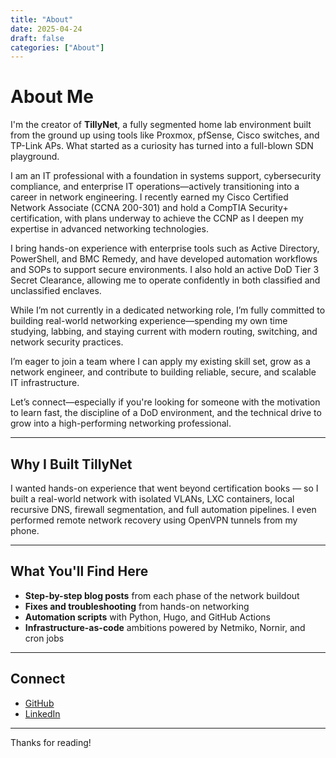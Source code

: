 ```yaml
---
title: "About"
date: 2025-04-24
draft: false
categories: ["About"]
---
```


# About Me

I'm the creator of **TillyNet**, a fully segmented home lab environment built from the ground up using tools like Proxmox, pfSense, Cisco switches, and TP-Link APs. What started as a curiosity has turned into a full-blown SDN playground.

I am an IT professional with a foundation in systems support, cybersecurity compliance, and enterprise IT operations—actively transitioning into a career in network engineering. I recently earned my Cisco Certified Network Associate (CCNA 200-301) and hold a CompTIA Security+ certification, with plans underway to achieve the CCNP as I deepen my expertise in advanced networking technologies.  
  
I bring hands-on experience with enterprise tools such as Active Directory, PowerShell, and BMC Remedy, and have developed automation workflows and SOPs to support secure environments. I also hold an active DoD Tier 3 Secret Clearance, allowing me to operate confidently in both classified and unclassified enclaves.  
  
While I’m not currently in a dedicated networking role, I’m fully committed to building real-world networking experience—spending my own time studying, labbing, and staying current with modern routing, switching, and network security practices.  
  
I’m eager to join a team where I can apply my existing skill set, grow as a network engineer, and contribute to building reliable, secure, and scalable IT infrastructure.  
  
Let’s connect—especially if you're looking for someone with the motivation to learn fast, the discipline of a DoD environment, and the technical drive to grow into a high-performing networking professional.


---

## Why I Built TillyNet

I wanted hands-on experience that went beyond certification books — so I built a real-world network with isolated VLANs, LXC containers, local recursive DNS, firewall segmentation, and full automation pipelines. I even performed remote network recovery using OpenVPN tunnels from my phone.

---

## What You'll Find Here

- **Step-by-step blog posts** from each phase of the network buildout
- **Fixes and troubleshooting** from hands-on networking
- **Automation scripts** with Python, Hugo, and GitHub Actions
- **Infrastructure-as-code** ambitions powered by Netmiko, Nornir, and cron jobs

---

## Connect

- [GitHub](https://github.com/michaeltilly)
- [LinkedIn](https://www.linkedin.com/in/michaeltillman7/)

---

Thanks for reading!
